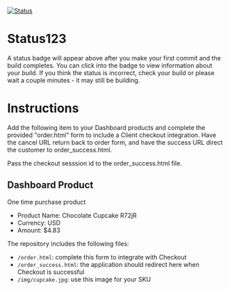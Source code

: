 [![Status](https://img.shields.io/badge/status-BUILDING%20COMMIT:%2062be38e9607c02fb1e9db303c6fd587fb716176b-yellow.svg)](https://github.com/crowdbotics-challenges/bakery_scaffold_zqnUDaps3ZjBphWf/commit/62be38e9607c02fb1e9db303c6fd587fb716176b)


# Status123

A status badge will appear above after you make your first commit and the build completes. You can click into the badge to view information about your build. If you think the status is incorrect, check your build or please wait a couple minutes - it may still be building.

# Instructions

Add the following item to your Dashboard products and complete the provided "order.html" form to include a Client checkout integration. Have the cancel URL return back to order form, and have the success URL direct the customer to order_success.html.

Pass the checkout sesssion id to the order_success.html file.

## Dashboard Product
One time purchase product
* Product Name: Chocolate Cupcake R72jR
* Currency: USD
* Amount: $4.83

The repository includes the following files:
* `/order.html`: complete this form to integrate with Checkout
* `/order_success.html`: the application should redirect here when Checkout is successful
* `/img/cupcake.jpg`: use this image for your SKU
